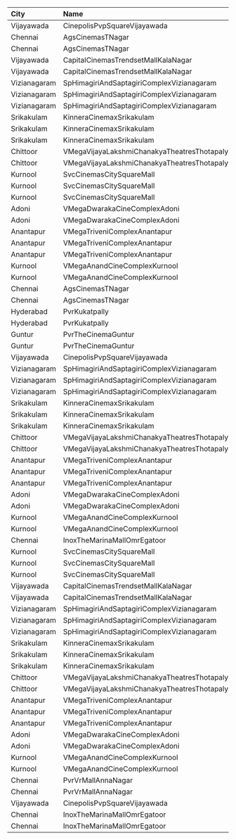 | City         | Name                                          | Language |  Time | Type        | Price | Capacity | Booked |
| :----------- | :-------------------------------------------- | :------- | ----: | :---------- | ----: | -------: | -----: |
| Vijayawada   | CinepolisPvpSquareVijayawada                  | Telugu   | 09:40 | Normal      |  150₹ |      207 |    103 |
| Chennai      | AgsCinemasTNagar                              | Telugu   | 10:20 | Pearl       |   63₹ |       12 |     12 |
| Chennai      | AgsCinemasTNagar                              | Telugu   | 10:20 | Diamond     |  160₹ |       99 |     14 |
| Vijayawada   | CapitalCinemasTrendsetMallKalaNagar           | Telugu   | 10:40 | Gold        |  250₹ |       27 |     13 |
| Vijayawada   | CapitalCinemasTrendsetMallKalaNagar           | Telugu   | 10:40 | Silver      |  150₹ |       21 |     10 |
| Vizianagaram | SpHimagiriAndSaptagiriComplexVizianagaram     | Telugu   | 11:00 | Balcony     |  112₹ |      218 |    109 |
| Vizianagaram | SpHimagiriAndSaptagiriComplexVizianagaram     | Telugu   | 11:00 | FirstClass  |   67₹ |       43 |     21 |
| Vizianagaram | SpHimagiriAndSaptagiriComplexVizianagaram     | Telugu   | 11:00 | SecondClass |   44₹ |       72 |     36 |
| Srikakulam   | KinneraCinemaxSrikakulam                      | Telugu   | 11:00 | FirstClass  |  112₹ |      253 |    142 |
| Srikakulam   | KinneraCinemaxSrikakulam                      | Telugu   | 11:00 | SecondClass |   67₹ |       68 |     34 |
| Srikakulam   | KinneraCinemaxSrikakulam                      | Telugu   | 11:00 | ThirdClass  |   44₹ |       80 |     40 |
| Chittoor     | VMegaVijayaLakshmiChanakyaTheatresThotapalyam | Telugu   | 11:10 | Gold        |  110₹ |      262 |    131 |
| Chittoor     | VMegaVijayaLakshmiChanakyaTheatresThotapalyam | Telugu   | 11:10 | Executive   |   70₹ |       54 |     27 |
| Kurnool      | SvcCinemasCitySquareMall                      | Telugu   | 11:10 | Platinum    |  200₹ |       19 |      9 |
| Kurnool      | SvcCinemasCitySquareMall                      | Telugu   | 11:10 | Gold        |  150₹ |      220 |    112 |
| Kurnool      | SvcCinemasCitySquareMall                      | Telugu   | 11:10 | Loungers    |  150₹ |       17 |      8 |
| Adoni        | VMegaDwarakaCineComplexAdoni                  | Telugu   | 11:39 | Gold        |  110₹ |      142 |     71 |
| Adoni        | VMegaDwarakaCineComplexAdoni                  | Telugu   | 11:39 | Executive   |   70₹ |       66 |     33 |
| Anantapur    | VMegaTriveniComplexAnantapur                  | Telugu   | 11:40 | Gold        |  110₹ |      188 |    141 |
| Anantapur    | VMegaTriveniComplexAnantapur                  | Telugu   | 11:40 | Silver      |   70₹ |       40 |     32 |
| Anantapur    | VMegaTriveniComplexAnantapur                  | Telugu   | 11:40 | Executive   |   30₹ |        8 |      8 |
| Kurnool      | VMegaAnandCineComplexKurnool                  | Telugu   | 11:55 | Gold        |  110₹ |      266 |    133 |
| Kurnool      | VMegaAnandCineComplexKurnool                  | Telugu   | 11:55 | Executive   |   70₹ |       86 |     43 |
| Chennai      | AgsCinemasTNagar                              | Telugu   | 12:50 | Pearl       |   63₹ |       12 |     12 |
| Chennai      | AgsCinemasTNagar                              | Telugu   | 12:50 | Diamond     |  160₹ |       99 |     13 |
| Hyderabad    | PvrKukatpally                                 | Telugu   | 13:20 | Classic     |  150₹ |      232 |     30 |
| Hyderabad    | PvrKukatpally                                 | Telugu   | 13:20 | Recliner    |  250₹ |       12 |      5 |
| Guntur       | PvrTheCinemaGuntur                            | Telugu   | 13:20 | Premium     |  250₹ |        7 |      4 |
| Guntur       | PvrTheCinemaGuntur                            | Telugu   | 13:20 | Deluxe      |  150₹ |       73 |     20 |
| Vijayawada   | CinepolisPvpSquareVijayawada                  | Telugu   | 13:20 | Normal      |  150₹ |      185 |    121 |
| Vizianagaram | SpHimagiriAndSaptagiriComplexVizianagaram     | Telugu   | 14:30 | Balcony     |  112₹ |      218 |    109 |
| Vizianagaram | SpHimagiriAndSaptagiriComplexVizianagaram     | Telugu   | 14:30 | FirstClass  |   67₹ |       43 |     21 |
| Vizianagaram | SpHimagiriAndSaptagiriComplexVizianagaram     | Telugu   | 14:30 | SecondClass |   44₹ |       72 |     36 |
| Srikakulam   | KinneraCinemaxSrikakulam                      | Telugu   | 14:30 | FirstClass  |  112₹ |      253 |    142 |
| Srikakulam   | KinneraCinemaxSrikakulam                      | Telugu   | 14:30 | SecondClass |   67₹ |       68 |     34 |
| Srikakulam   | KinneraCinemaxSrikakulam                      | Telugu   | 14:30 | ThirdClass  |   44₹ |       80 |     40 |
| Chittoor     | VMegaVijayaLakshmiChanakyaTheatresThotapalyam | Telugu   | 14:35 | Gold        |  110₹ |      262 |    144 |
| Chittoor     | VMegaVijayaLakshmiChanakyaTheatresThotapalyam | Telugu   | 14:35 | Executive   |   70₹ |       54 |     27 |
| Anantapur    | VMegaTriveniComplexAnantapur                  | Telugu   | 14:40 | Gold        |  110₹ |      188 |    142 |
| Anantapur    | VMegaTriveniComplexAnantapur                  | Telugu   | 14:40 | Silver      |   70₹ |       40 |     32 |
| Anantapur    | VMegaTriveniComplexAnantapur                  | Telugu   | 14:40 | Executive   |   30₹ |        8 |      8 |
| Adoni        | VMegaDwarakaCineComplexAdoni                  | Telugu   | 14:42 | Gold        |  110₹ |      142 |     71 |
| Adoni        | VMegaDwarakaCineComplexAdoni                  | Telugu   | 14:42 | Executive   |   70₹ |       66 |     33 |
| Kurnool      | VMegaAnandCineComplexKurnool                  | Telugu   | 14:55 | Gold        |  110₹ |      266 |    133 |
| Kurnool      | VMegaAnandCineComplexKurnool                  | Telugu   | 14:55 | Executive   |   70₹ |       86 |     43 |
| Chennai      | InoxTheMarinaMallOmrEgatoor                   | Telugu   | 16:15 | Club        |  162₹ |       91 |      0 |
| Kurnool      | SvcCinemasCitySquareMall                      | Telugu   | 16:30 | Platinum    |  200₹ |       19 |     10 |
| Kurnool      | SvcCinemasCitySquareMall                      | Telugu   | 16:30 | Gold        |  150₹ |      220 |    110 |
| Kurnool      | SvcCinemasCitySquareMall                      | Telugu   | 16:30 | Loungers    |  150₹ |       17 |      8 |
| Vijayawada   | CapitalCinemasTrendsetMallKalaNagar           | Telugu   | 16:45 | Gold        |  250₹ |       22 |     14 |
| Vijayawada   | CapitalCinemasTrendsetMallKalaNagar           | Telugu   | 16:45 | Executive   |  150₹ |      279 |    146 |
| Vizianagaram | SpHimagiriAndSaptagiriComplexVizianagaram     | Telugu   | 18:30 | Balcony     |  112₹ |      218 |    109 |
| Vizianagaram | SpHimagiriAndSaptagiriComplexVizianagaram     | Telugu   | 18:30 | FirstClass  |   67₹ |       43 |     21 |
| Vizianagaram | SpHimagiriAndSaptagiriComplexVizianagaram     | Telugu   | 18:30 | SecondClass |   44₹ |       72 |     36 |
| Srikakulam   | KinneraCinemaxSrikakulam                      | Telugu   | 18:30 | FirstClass  |  112₹ |      253 |    142 |
| Srikakulam   | KinneraCinemaxSrikakulam                      | Telugu   | 18:30 | SecondClass |   67₹ |       68 |     34 |
| Srikakulam   | KinneraCinemaxSrikakulam                      | Telugu   | 18:30 | ThirdClass  |   44₹ |       80 |     40 |
| Chittoor     | VMegaVijayaLakshmiChanakyaTheatresThotapalyam | Telugu   | 18:35 | Gold        |  110₹ |      262 |    147 |
| Chittoor     | VMegaVijayaLakshmiChanakyaTheatresThotapalyam | Telugu   | 18:35 | Executive   |   70₹ |       54 |     27 |
| Anantapur    | VMegaTriveniComplexAnantapur                  | Telugu   | 18:40 | Gold        |  110₹ |      188 |    141 |
| Anantapur    | VMegaTriveniComplexAnantapur                  | Telugu   | 18:40 | Silver      |   70₹ |       40 |     32 |
| Anantapur    | VMegaTriveniComplexAnantapur                  | Telugu   | 18:40 | Executive   |   30₹ |        8 |      8 |
| Adoni        | VMegaDwarakaCineComplexAdoni                  | Telugu   | 18:44 | Gold        |  110₹ |      142 |     71 |
| Adoni        | VMegaDwarakaCineComplexAdoni                  | Telugu   | 18:44 | Executive   |   70₹ |       66 |     33 |
| Kurnool      | VMegaAnandCineComplexKurnool                  | Telugu   | 18:55 | Gold        |  110₹ |      266 |    140 |
| Kurnool      | VMegaAnandCineComplexKurnool                  | Telugu   | 18:55 | Executive   |   70₹ |       86 |     43 |
| Chennai      | PvrVrMallAnnaNagar                            | Telugu   | 19:10 | Classic     |   64₹ |       12 |     12 |
| Chennai      | PvrVrMallAnnaNagar                            | Telugu   | 19:10 | Prime       |  203₹ |       56 |     39 |
| Vijayawada   | CinepolisPvpSquareVijayawada                  | Telugu   | 19:10 | Normal      |  150₹ |      185 |    132 |
| Chennai      | InoxTheMarinaMallOmrEgatoor                   | Telugu   | 19:15 | Club        |  162₹ |       61 |      0 |
| Chennai      | InoxTheMarinaMallOmrEgatoor                   | Telugu   | 22:50 | Club        |  162₹ |       95 |      0 |